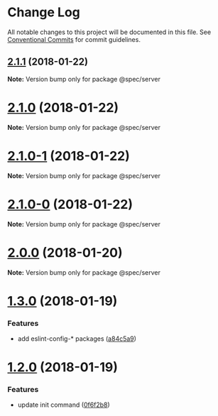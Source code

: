# Change Log

All notable changes to this project will be documented in this file.
See [Conventional Commits](https://conventionalcommits.org) for commit guidelines.

<a name="2.1.1"></a>
## [2.1.1](https://github.com/joshblack/spec/tree/master/packages/spec-server/compare/v2.1.0...v2.1.1) (2018-01-22)




**Note:** Version bump only for package @spec/server

<a name="2.1.0"></a>
# [2.1.0](https://github.com/joshblack/spec/tree/master/packages/spec-server/compare/v2.1.0-1...v2.1.0) (2018-01-22)




**Note:** Version bump only for package @spec/server

<a name="2.1.0-1"></a>
# [2.1.0-1](https://github.com/joshblack/spec/tree/master/packages/spec-server/compare/v2.1.0-0...v2.1.0-1) (2018-01-22)




**Note:** Version bump only for package @spec/server

<a name="2.1.0-0"></a>
# [2.1.0-0](https://github.com/joshblack/spec/tree/master/packages/spec-server/compare/v2.0.0...v2.1.0-0) (2018-01-22)




**Note:** Version bump only for package @spec/server

<a name="2.0.0"></a>
# [2.0.0](https://github.com/joshblack/spec/tree/master/packages/spec-server/compare/v1.3.1...v2.0.0) (2018-01-20)




**Note:** Version bump only for package @spec/server

<a name="1.3.0"></a>
# [1.3.0](https://github.com/joshblack/spec/tree/master/packages/spec-server/compare/v1.2.0...v1.3.0) (2018-01-19)


### Features

* add eslint-config-* packages ([a84c5a9](https://github.com/joshblack/spec/tree/master/packages/spec-server/commit/a84c5a9))




<a name="1.2.0"></a>
# [1.2.0](https://github.com/joshblack/spec/tree/master/packages/spec-server/compare/v1.1.6...v1.2.0) (2018-01-19)


### Features

* update init command ([0f6f2b8](https://github.com/joshblack/spec/tree/master/packages/spec-server/commit/0f6f2b8))
